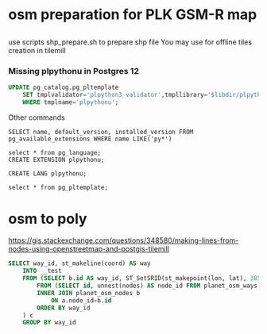 #  osm preparation for PLK GSM-R map

##
use scripts shp_prepare.sh to prepare shp file You may use for offline tiles creation in tilemill

### Missing plpythonu in Postgres 12

```sql
UPDATE pg_catalog.pg_pltemplate
	SET tmplvalidator='plpython3_validator',tmpllibrary='$libdir/plpython3',tmplhandler='plpython3_call_handler',tmplinline='plpython3_inline_handler'
	WHERE tmplname='plpythonu';
```

Other commands
```
SELECT name, default_version, installed_version FROM pg_available_extensions WHERE name LIKE('py*')

select * from pg_language;
CREATE EXTENSION plpythonu;

CREATE LANG plpythonu;

select * from pg_pltemplate;
```

# osm to poly

https://gis.stackexchange.com/questions/348580/making-lines-from-nodes-using-openstreetmap-and-postgis-tilemill
```sql
SELECT way_id, st_makeline(coord) AS way 
    INTO __test
    FROM (SELECT b.id AS way_id, ST_SetSRID(st_makepoint(lon, lat), 3857) AS coord
        FROM (SELECT id, unnest(nodes) AS node_id FROM planet_osm_ways WHERE 'cobblestone'=any(tags)) a 
        INNER JOIN planet_osm_nodes b 
            ON a.node_id=b.id
        ORDER BY way_id
    ) c
    GROUP BY way_id
```

